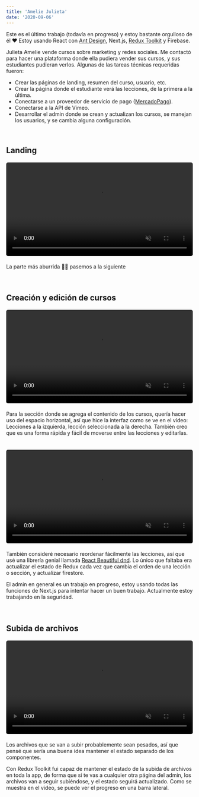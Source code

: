 ```yaml
---
title: 'Amelie Julieta'
date: '2020-09-06'
---
```


Este es el último trabajo (todavía en progreso) y estoy bastante orgulloso de él ❤ Estoy usando React con [Ant Design](https://ant.design/), Next.js, [Redux Toolkit](https://redux-toolkit.js.org/) y Firebase.

Julieta Amelie vende cursos sobre marketing y redes sociales. Me contactó para hacer una plataforma donde ella pudiera vender sus cursos, y sus estudiantes pudieran verlos. Algunas de las tareas técnicas requeridas fueron:

- Crear las páginas de landing, resumen del curso, usuario, etc.
- Crear la página donde el estudiante verá las lecciones, de la primera a la última.
- Conectarse a un proveedor de servicio de pago ([MercadoPago](https://mercadopago.com.ar)).
- Conectarse a la API de Vimeo.
- Desarrollar el admin donde se crean y actualizan los cursos, se manejan los usuarios, y se cambia alguna configuración.

<br>

## Landing
<figure class="video_container" style="width: 100%; max-width: 550px; margin: 20px 0;">
  <video muted="true" autoplay="true" loop style="width: 100%; border-radius: 5px;">
    <source src="/videos/juli-amelie-landing.mp4" type="video/mp4">
  </video>
</figure>
La parte más aburrida 💁‍♂️ pasemos a la siguiente
<br><br><br>

## Creación y edición de cursos
<figure class="video_container" style="width: 100%; max-width: 550px; margin: 20px 0;">
  <video muted="true" autoplay="true" loop style="width: 100%; border-radius: 5px;">
    <source src="/videos/juli-amelie-admin.mp4" type="video/mp4">
  </video>
</figure>
Para la sección donde se agrega el contenido de los cursos, quería hacer uso del espacio horizontal, así que hice la interfaz como se ve en el vídeo: Lecciones a la izquierda, lección seleccionada a la derecha. También creo que es una forma rápida y fácil de moverse entre las lecciones y editarlas.
<br><br>

<figure class="video_container" style="width: 100%; max-width: 550px; margin: 20px 0;">
  <video muted="true" autoplay="true" loop style="width: 100%; border-radius: 5px;">
    <source src="/videos/juli-amelie-lessons.mp4" type="video/mp4">
  </video>
</figure>

También consideré necesario reordenar fácilmente las lecciones, así que usé una librería genial llamada [React Beautiful dnd](https://github.com/atlassian/react-beautiful-dnd). Lo único que faltaba era actualizar el estado de Redux cada vez que cambia el orden de una lección o sección, y actualizar firestore.

El admin en general es un trabajo en progreso, estoy usando todas las funciones de Next.js para intentar hacer un buen trabajo. Actualmente estoy trabajando en la seguridad.
<br><br><br>

## Subida de archivos
<figure class="video_container" style="width: 100%; max-width: 550px; margin: 20px 0;">
  <video muted="true" autoplay="true" loop style="width: 100%; border-radius: 5px;">
    <source src="/videos/juli-amelie-uploads.mp4" type="video/mp4">
  </video>
</figure>
Los archivos que se van a subir probablemente sean pesados, así que pensé que sería una buena idea mantener el estado separado de los componentes.

Con Redux Toolkit fui capaz de mantener el estado de la subida de archivos en toda la app, de forma que si te vas a cualquier otra página del admin, los archivos van a seguir subiéndose, y el estado seguirá actualizado. Como se muestra en el video, se puede ver el progreso en una barra lateral.